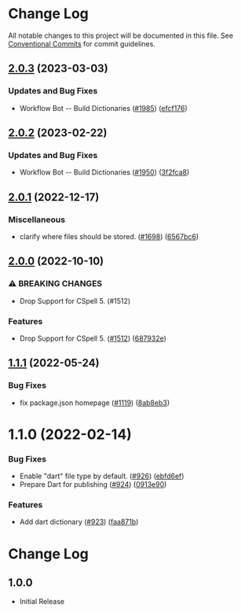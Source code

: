 # Change Log

All notable changes to this project will be documented in this file.
See [Conventional Commits](https://conventionalcommits.org) for commit guidelines.

## [2.0.3](https://github.com/streetsidesoftware/cspell-dicts/compare/@cspell/dict-dart@2.0.2...@cspell/dict-dart@2.0.3) (2023-03-03)


### Updates and Bug Fixes

* Workflow Bot -- Build Dictionaries ([#1985](https://github.com/streetsidesoftware/cspell-dicts/issues/1985)) ([efcf176](https://github.com/streetsidesoftware/cspell-dicts/commit/efcf1762763e2b587ab5a711ff477e2400308285))

## [2.0.2](https://github.com/streetsidesoftware/cspell-dicts/compare/@cspell/dict-dart@2.0.1...@cspell/dict-dart@2.0.2) (2023-02-22)


### Updates and Bug Fixes

* Workflow Bot -- Build Dictionaries ([#1950](https://github.com/streetsidesoftware/cspell-dicts/issues/1950)) ([3f2fca8](https://github.com/streetsidesoftware/cspell-dicts/commit/3f2fca8b64c800723cc572f5ef83e92d5ec64673))

## [2.0.1](https://github.com/streetsidesoftware/cspell-dicts/compare/@cspell/dict-dart@2.0.0...@cspell/dict-dart@2.0.1) (2022-12-17)


### Miscellaneous

* clarify where files should be stored. ([#1698](https://github.com/streetsidesoftware/cspell-dicts/issues/1698)) ([6567bc6](https://github.com/streetsidesoftware/cspell-dicts/commit/6567bc62130404cb32945bdcc3bf07316c839396))

## [2.0.0](https://github.com/streetsidesoftware/cspell-dicts/compare/@cspell/dict-dart@1.1.1...@cspell/dict-dart@2.0.0) (2022-10-10)


### ⚠ BREAKING CHANGES

* Drop Support for CSpell 5. (#1512)

### Features

* Drop Support for CSpell 5. ([#1512](https://github.com/streetsidesoftware/cspell-dicts/issues/1512)) ([687932e](https://github.com/streetsidesoftware/cspell-dicts/commit/687932e187e4bce87d7904e3a2e53dd6de6ac372))

## [1.1.1](https://github.com/streetsidesoftware/cspell-dicts/compare/@cspell/dict-dart@1.1.0...@cspell/dict-dart@1.1.1) (2022-05-24)


### Bug Fixes

* fix package.json homepage ([#1119](https://github.com/streetsidesoftware/cspell-dicts/issues/1119)) ([8ab8eb3](https://github.com/streetsidesoftware/cspell-dicts/commit/8ab8eb3733b7b9c783b5d93fdeff4d4ca739e8f4))





# 1.1.0 (2022-02-14)


### Bug Fixes

* Enable "dart" file type by default. ([#926](https://github.com/streetsidesoftware/cspell-dicts/issues/926)) ([ebfd6ef](https://github.com/streetsidesoftware/cspell-dicts/commit/ebfd6efc72b0b87a4d4953f0a7354335c08e9641))
* Prepare Dart for publishing ([#924](https://github.com/streetsidesoftware/cspell-dicts/issues/924)) ([0913e90](https://github.com/streetsidesoftware/cspell-dicts/commit/0913e90b75fdd2b278f84978bb838c946054d0ae))


### Features

* Add dart dictionary ([#923](https://github.com/streetsidesoftware/cspell-dicts/issues/923)) ([faa871b](https://github.com/streetsidesoftware/cspell-dicts/commit/faa871b7d7bd7232b1b4f1953a70bf5c5d373326))





# Change Log

## 1.0.0

- Initial Release
